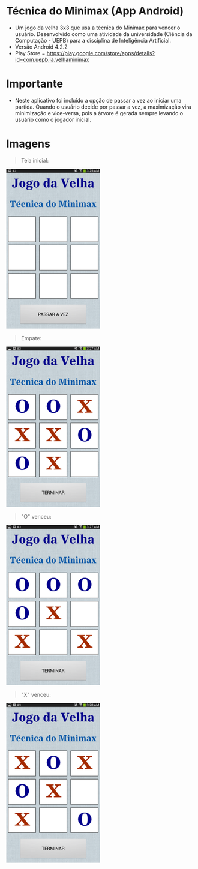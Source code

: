 # Técnica do Minimax (App Android)

* Um jogo da velha 3x3 que usa a técnica do Minimax para vencer o usuário. Desenvolvido como uma atividade da universidade
(Ciência da Computação - UEPB) para a disciplina de Inteligência Artificial.
* Versão Android 4.2.2
* Play Store = https://play.google.com/store/apps/details?id=com.uepb.ia.velhaminimax

# Importante

* Neste aplicativo foi incluído a opção de passar a vez ao iniciar uma partida. 
Quando o usuário decide por passar a vez, a maximização vira minimização e vice-versa,
pois a árvore é gerada sempre levando o usuário como o jogador inicial.

# Imagens

> Tela inicial:

<img src="https://github.com/lucasmlima08/VelhaMinimax/blob/master/img_inicio.png" width="250" />

> Empate:

<img src="https://github.com/lucasmlima08/VelhaMinimax/blob/master/img_empate.png" width="250" />

> "O" venceu:

<img src="https://github.com/lucasmlima08/VelhaMinimax/blob/master/img_vitoria.png" width="250" />

> "X" venceu:

<img src="https://github.com/lucasmlima08/VelhaMinimax/blob/master/img_derrota.png" width="250" />
